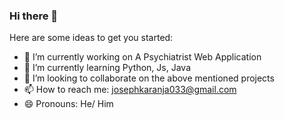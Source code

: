 ### Hi there 👋

Here are some ideas to get you started:

- 🔭 I’m currently working on A Psychiatrist Web Application
- 🌱 I’m currently learning Python, Js, Java
- 👯 I’m looking to collaborate on the above mentioned projects
- 📫 How to reach me: josephkaranja033@gmail.com
- 😄 Pronouns: He/ Him
